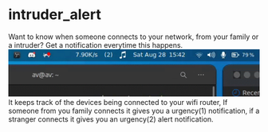 # intruder_alert
Want to know when someone connects to your network, from your family or a intruder?
Get a notification everytime this happens.
![notification-demo](ezgif.com-gif-maker.gif)
It keeps track of the devices being connected to your wifi router, If someone from you family connects it gives you a urgency(1) notification, if a stranger connects it gives you an urgency(2) alert notification.
